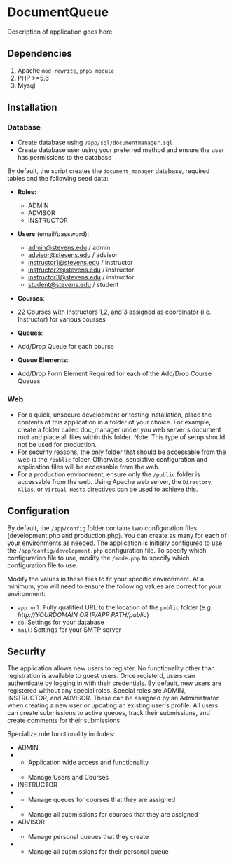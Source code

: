 # DocumentQueue

Description of application goes here

## Dependencies

1. Apache `mod_rewrite`, `php5_module`
2. PHP >=5.6
3. Mysql

## Installation

### Database
* Create database using `/app/sql/documentmanager.sql`
* Create database user using your preferred method and ensure the user has permissions to the database 

By default, the script creates the `document_manager` database, required tables and the following seed data:
* **Roles:**
  * ADMIN
  * ADVISOR
  * INSTRUCTOR

* **Users** (email/password):
  * admin@stevens.edu / admin
  * advisor@stevens.edu / advisor
  * instructor1@stevens.edu / instructor
  * instructor2@stevens.edu / instructor
  * instructor3@stevens.edu / instructor
  * student@stevens.edu / student

* **Courses**:
 * 22 Courses with Instructors 1,2, and 3 assigned as coordinator (i.e. Instructor) for various courses

* **Queues**:
 * Add/Drop Queue for each course

* **Queue Elements**:
 * Add/Drop Form Element Required for each of the Add/Drop Course Queues

### Web
* For a quick, unsecure development or testing installation, place the contents of this application in a folder of your choice. For example, create a folder called doc_manager under you web server's document root and place all files within this folder. Note: This type of setup should not be used for production.
* For security reasons, the only folder that should be accessable from the web is the `/public` folder. Otherwise, sensistive configuration and application files will be accessable from the web.
* For a production environment, ensure only the `/public` folder is accessable from the web. Using Apache web server, the `Directory`, `Alias`, or `Virtual Hosts` directives can be used to achieve this. 

## Configuration

By default, the `/app/config` folder contains two configuration files (development.php and production.php). You can create as many for each of your environments as needed. The application is initially configured to use the `/app/config/development.php` configuration file. To specify which configuration file to use, modify the `/mode.php` to specify which configuration file to use.

Modify the values in these files to fit your specific environment. At a minimum, you will need to ensure the following values are correct for your environment:

* `app.url`: Fully qualified URL to the location of the `public` folder (e.g. *http://YOURDOMAIN OR IP/APP PATH/public*)
* `db`: Settings for your database
* `mail`: Settings for your SMTP server

## Security
The application allows new users to register. No functionality other than registration is available to guest users. Once registerd, users can authenticate by logging in with their credentials. By default, new users are registered without any special roles. Special roles are ADMIN, INSTRUCTOR, and ADVISOR. These can be assigned by an Administrator when creating a new user or updating an existing user's profile. All users can create submissions to active queues, track their submissions, and create comments for their submissions.

Specialize role functionality includes:
 * ADMIN
 *  * Application wide access and functionality
 *  * Manage Users and Courses
 * INSTRUCTOR
 *  * Manage queues for courses that they are assigned
 *  * Manage all submissions for courses that they are assigned
 * ADVISOR
 *  * Manage personal queues that they create
 *  * Manage all submissions for their personal queue
